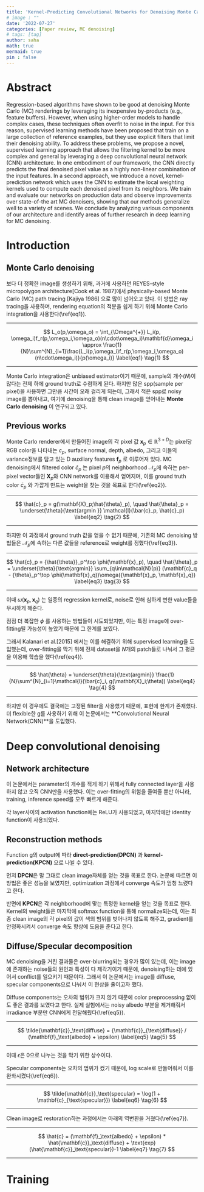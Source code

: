 ```yaml
---
title: 'Kernel-Predicting Convolutional Networks for Denoising Monte Carlo Renderings'
# image : ""
date: '2022-07-27'
categories: [Paper review, MC denoising]
# tags: [tag] 
author: saha
math: true
mermaid: true
pin : false
---
```


# Abstract

Regression-based algorithms have shown to be good at denoising Monte Carlo (MC) renderings by leveraging its inexpensive by-products (e.g., feature buffers).
However, when using higher-order models to handle complex cases, these techniques often overfit to noise in the input. For this reason, supervised learning methods have been proposed that train on a large collection of reference examples, but they use explicit filters that limit their denoising ability. To address these problems, we propose a novel, supervised
learning approach that allows the filtering kernel to be more complex and general by leveraging a deep convolutional neural network (CNN) architecture.
In one embodiment of our framework, the CNN directly predicts the final denoised pixel value as a highly non-linear combination of the input features.
In a second approach, we introduce a novel, kernel-prediction network which uses the CNN to estimate the local weighting kernels used to
compute each denoised pixel from its neighbors. We train and evaluate our networks on production data and observe improvements over state-of-the art
MC denoisers, showing that our methods generalize well to a variety of scenes. 
We conclude by analyzing various components of our architecture and identify areas of further research in deep learning for MC denoising.

# Introduction

## Monte Carlo denoising

보다 더 정확한 image를 생성하기 위해, 과거에 사용하던 REYES-style micropolygon architecture[Cook et al. 1987]에서 physically-based Monte Carlo (MC) path tracing [Kajiya 1986] 으로 많이 넘어오고 있다. 이 방법은 ray tracing을 사용하며, rendering equation의 적분을 쉽게 하기 위해 Monte Carlo integration을 사용한다(\ref{eq1}). 

---

$$
L_o(p,\omega_o) = \int_{\Omega^{+}} L_i(p, \omega_i)f_r(p,\omega_i,\omega_o)(n\cdot\omega_i)\mathbf{d}\omega_i \approx \frac{1}{N}\sum^{N}_{i=1}\frac{L_i(p,\omega_i)f_r(p,\omega_i,\omega_o)(n\cdot\omega_i)}{p(\omega_i)} \label{eq1} \tag{1}
$$ 

---

Monte Carlo integration은 unbiased estimator이기 때문에, sample의 개수($N$)이 많다는 전제 하에 ground truth로 수렴하게 된다. 하지만 많은 spp(sample per pixel)을 사용하면 그만큼 시간이 오래 걸리게 되는데, 그래서 적은 spp로 noisy image를 뽑아내고, 여기에 denoising을 통해 clean image를 얻어내는 **Monte Carlo denoising** 이 연구되고 있다. 

## Previous works

<!-- 이 논문 기준으로 sota method인 Kalantari et al.[2015] 에서는 MLP를 사용해서 denoising filter의 weight를 학습하는 방식을 채택했지만, 이는 적은 scene에 대해서만 학습되었고 고정된 filter 종류(joint bilateral or joint non-local means)만 사용할 수 있고, 쉽게 over-fitting이 되는 등 그 한계가 명확하다.

이 논문에서는 이를 극복하기 위해 **Convolutional Neural Network(CNN)**을 사용했다. CNN은 더 complex하고 general한 filtering kernel을 만들 수 있고, 한번 학습이 되면 inference time이 짧고, 여러 noise에 대해 더 robust하게 학습해 over-fitting을 완화시킬 수 있다. 

# Background

### Overview of MC denoising -->

Monte Carlo renderer에서 만들어진 image의 각 pixel 값 $\mathbf{x}_p \in\mathbb{R}^{3+D}$는 pixel당 RGB color을 나타내는 $c_p$, surface normal, depth, albedo, 그리고 이들의 variance정보를 담고 있는 D auxiliary features $\mathbf{f}_p$ 로 이루어져 있다. MC denoising에서 filtered color $\hat{c}_p$ 는 pixel $p$의 neighborhood $\mathcal{N}_p$에 속하는 per-pixel vector들인 $\mathbf{X}_p$와 CNN network를 이용해서 얻어지며, 이를 ground truth color $\bar{c}_p$ 와 가깝게 만드는 weight을 찾는 것을 목표로 한다(\ref{eq2}). 

---

$$
\hat{c}_p = g(\mathbf{X}_p;\hat{\theta}_p), \quad
\hat{\theta}_p = \underset{\theta}{\text{argmin }} \mathcal{l}(\bar{c}_p, \hat{c}_p) \label{eq2} \tag{2}
$$

---

하지만 이 과정에서 ground truth 값을 얻을 수 없기 때문에, 기존의 MC denoising 방법들은 $\mathcal{N}_p$에 속하는 다른 값들을 reference로 weight를 정했다(\ref{eq3}).

---

$$
\hat{c}_p = {\hat{\theta}}_p^\top \phi(\mathbf{x}_p), \quad \hat{\theta}_p = \underset{\theta}{\text{argmin}} \sum_{q\in\mathcal{N}(p)} (\mathbf{c}_q - {\theta}_p^\top \phi(\mathbf{x}_q))\omega({\mathbf{x}_p, \mathbf{x}_q}) \label{eq3} \tag{3}
$$

---

이때 $\omega({\mathbf{x}_p, \mathbf{x}_q})$ 는 일종의 regression kernel로, noise로 인해 심하게 변한 value들을 무시하게 해준다. 

점점 더 복잡한 $\phi$ 를 사용하는 방법들이 시도되었지만, 이는 특정 image에 over-fitting될 가능성이 높았기 때문에 그 한계를 보였다. 

그래서 Kalanari et al.[2015] 에서는 이를 해결하기 위해 supervised learning을 도입했는데, over-fitting을 막기 위해 전체 dataset을 $N$개의 patch들로 나눠서 그 평균을 이용해 학습을 했다(\ref{eq4}). 

---

$$
\hat{\theta} = \underset{\theta}{\text{argmin}} \frac{1}{N}\sum^{N}_{i=1}\mathcal{l}(\bar{c}_i, g(\mathbf{X}_i;\theta)) \label{eq4} \tag{4}
$$

---

하지만 이 경우에도 결국에는 고정된 filter을 사용했기 때문에, 표현에 한계가 존재했다. 더 flexible한 g를 사용하기 위해 이 논문에서는 **Convolutional Neural Network(CNN)**을 도입했다. 

# Deep convolutional denoising

## Network architecture
이 논문에서는 parameter의 개수를 적게 하기 위해서 fully connected layer을 사용하지 않고 오직 CNN만을 사용했다. 이는 over-fitting의 위험을 줄여줄 뿐만 아니라, training, inference speed를 모두 빠르게 해준다. 

각 layer사이의 activation function에는 ReLU가 사용되었고, 마지막에만 identity function이 사용되었다. 

## Reconstruction methods
Function g의 output에 따라 **direct-prediction(DPCN)** 과 **kernel-prediction(KPCN)** 으로 나뉠 수 있다. 

먼저 **DPCN**은 말 그대로 clean image자체를 얻는 것을 목표로 한다. 논문에 따르면 이 방법은 좋은 성능을 보였지만, optimization 과정에서 converge 속도가 엄청 느렸다고 한다. 

반면에 **KPCN**은 각 neighborhood에 맞는 특정한 kernel을 얻는 것을 목표로 한다. Kernel의 weight들은 마지막에 softmax function을 통해 normalize되는데, 이는 최종 clean image의 각 pixel의 값이 색의 범위를 벗어나지 않도록 해주고, gradient를 안정화시켜서 converge 속도 향상에 도움을 준다고 한다. 

## Diffuse/Specular decomposition

MC denoising을 거친 결과물은 over-blurring되는 경우가 많이 있는데, 이는 image에 존재하는 noise들의 원인과 특성이 다 제각기이기 때문에, denoising하는 데에 있어서 conflict를 일으키기 때문이다. 그래서 이 논문에서는 image를 diffuse, specular components으로 나눠서 이 현상을 줄이고자 했다. 

Diffuse components는 오차의 범위가 크지 않기 때문에 color preprocessing 없이도 좋은 결과를 보였다고 한다. 실제 실험에서는 noisy albedo 부분을 제거해줘서 irradiance 부분만 CNN에게 전달해줬다(\ref{eq5}). 

---

$$
\tilde{\mathbf{c}}_\text{diffuse} = {\mathbf{c}}_{\text{diffuse}} / (\mathbf{f}_\text{albedo} + \epsilon) \label{eq5} \tag{5}
$$

---

이때 $\epsilon$은 0으로 나누는 것을 막기 위한 상수이다. 

Specular components는 오차의 범위가 컸기 때문에, log scale로 만들어줘서 이를 완화시켰다(\ref{eq6}). 

---

$$
\tilde{\mathbf{c}}_\text{specular} = \log(1 + \mathbf{c}_{\text{specular}}) \label{eq6} \tag{6}
$$

---

Clean image로 restoration하는 과정에서는 아래의 역변환을 거쳤다(\ref{eq7}). 

---

$$
\hat{c} = (\mathbf{f}_\text{albedo} + \epsilon) * \hat{\mathbf{c}}_\text{diffuse} + \text{exp}(\hat{\mathbf{c}}_\text{specular})-1 \label{eq7} \tag{7}
$$

---

# Training